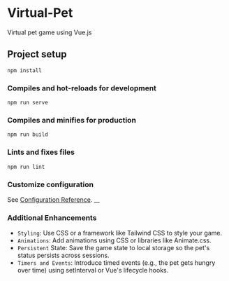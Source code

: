# Virtual-Pet
Virtual pet game using Vue.js

## Project setup
```
npm install
```

### Compiles and hot-reloads for development
```
npm run serve
```

### Compiles and minifies for production
```
npm run build
```

### Lints and fixes files
```
npm run lint
```

### Customize configuration
See [Configuration Reference](https://cli.vuejs.org/config/).
__
### Additional Enhancements
- `Styling`: Use CSS or a framework like Tailwind CSS to style your game.
- `Animations`: Add animations using CSS or libraries like Animate.css.
- `Persistent` State: Save the game state to local storage so the pet's status persists across sessions.
- `Timers and Events`: Introduce timed events (e.g., the pet gets hungry over time) using setInterval or Vue's lifecycle hooks.